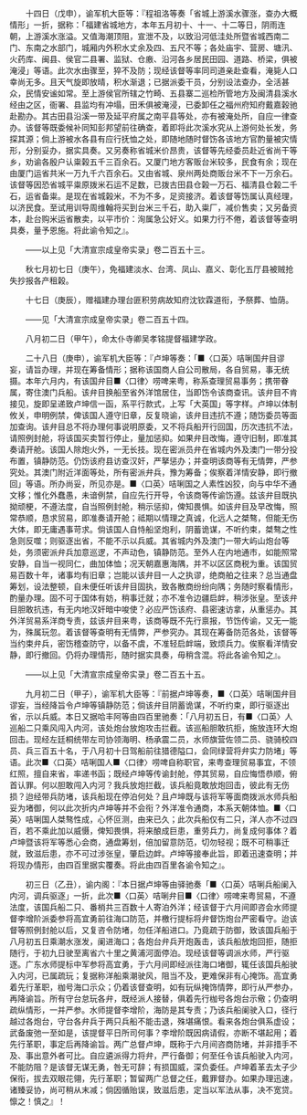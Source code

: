 <!-- { "loadSidebar": true } -->
　　十四日（戊申），谕军机大臣等：『程祖洛等奏「省城上游溪水骤涨，查办大概情形」一折，据称：「福建省城地方，本年五月初十、十一、十二等日，阴雨连朝，上游溪水涨溢。又值海潮顶阻，宣泄不及，以致沿河低洼处所暨省城西南二门、东南之水部门，城厢内外积水丈余及四、五尺不等；各处庙宇、营房、塘汛、火药库、闽县、侯官二县署、监狱、仓廒、沿河各乡居民田园、道路、桥梁，俱被淹浸」等语。此次水由骤至，猝不及防；现经该督等率同司道亲赴查看，淹毙人口幸尚无多。且天气旋即放晴，积水渐退；已据派委干员，分别设法查办，全活甚众，民情安谧如常。至上游侯官所辖之竹畸、五县寨二巡检所管地方及闽清县溪水经由之区，衙署、县监均有冲塌，田禾俱被淹浸，已委卸任之福州府知府戴嘉榖驰赴勘办。其古田县沿溪一带及延平府属之南平县等处，亦有被淹处所，自应一律查办。该督等既委候补同知彭邦望前往确查，着即将此次溪水究从上游何处长发，务探其源；倘上游被水各县有应行抚恤之处，即随地随时督饬各该地方官酌量被灾情形，分别妥办，据实具奏。又另奏称省城米价昂贵，该督等先经委员赴近省尚干等乡，劝谕各殷户认粜榖五千三百余石。又厦门地方客贩台米较多，民食有余；现在由厦门运省共米一万九千六百余石。又由省城、泉州两处商贩台米不下一万余石。该督等因恐省城平粜原拨米石运不足数，已拨古田县仓榖一万石、福清县仓榖二千石，运省备粜。是现在省城榖米，不为不多，足资接济。着该督等饬属认真经理，以济民食。至试用训导周维翰将买到台米三千石，助入粜厂，减价售卖；又另备资本，赴台购米运省散卖，以平市价：洵属急公好义。如果力行不倦，着该督等查明具奏，量予恩施。将此谕令知之』。

　　——以上见「大清宣宗成皇帝实录」卷二百五十三。

　　秋七月初七日（庚午），免福建淡水、台湾、凤山、嘉义、彰化五厅县被贼抢失抄报各产租榖。

　　十七日（庚辰），赠福建办理台匪积劳病故知府沈钦霖道衔，予祭葬、恤荫。

　　——见「大清宣宗成皇帝实录」卷二百五十四。

　　八月初二日（甲午），命太仆寺卿吴孝铭提督福建学政。

　　二十八日（庚申），谕军机大臣等：『卢坤等奏：「■〈口英〉咭唎国弁目谬妄，请旨办理，并现在筹备情形；据称该国商人自公司散局，各自贸易，事无统摄。本年六月内，有该国弁目■〈口律〉唠啤来粤，称系查理贸易事务；携带眷属，寄住澳门兵船。该弁目换船至省外洋馆居住，当即饬令该商查讯。该弁目不肯接见，旋即呈递致卢坤信一函，系平行款式，上写「大英国」等字样。卢坤以体制攸关，申明例禁，俾该国人遵守旧章，反复晓谕，该弁目违抗不遵；随饬委员等面加查询。该弁目总不将办理何事说明原委，又不将兵船开行回国，历次违抗不法，请照例封舱，将该国买卖暂行停止，量加惩抑。如果弁目改悔，遵守旧制，即准其奏请开舱。该国人除炮火外，一无长技。现在密派员弁在省城内外及澳门一带分投布置，镇静防范。仍饬该府县访查汉奸，严拏惩办；并查明该商等有无情弊，严参究处。其澳门附近洋面等处，所有密派弁兵，豫为筹备；俟察着洋情安静，即行撤回」等语。所办尚妥，所见亦是。■〈口英〉咭唎国之人素性凶狡，向与中华不通文移；惟化外蠢愚，未谙例禁，自应先行开导，令该商等传谕饬遵。兹该弁目既执拗顽梗，不遵法度，自当照例封舱，稍示惩抑，俾知畏惧。如该弁目及早改悔，照常恭顺，恳求贸易，即准奏请开舱；祗期以情理之真诚，化远人之桀骜，但能无伤大体，即无庸遇事苛求。倘该国人自恃船坚炮利，阴蓄诡谋，不听约束，桀骜之性急则反噬；则驱逐出省，不能不示以兵威。其省城内外及澳门一带大屿山炮台等处，务须密派弁兵加意巡逻，不声动色，镇静防范。至外人在内地通市，如能照常安静，自当一视同仁，曲加体恤；况天朝嘉惠海隅，并不以区区商税为重。该国贸易百数十年，诸事均有旧章；岂能以该弁目一人之执谬，绝商舶之往来？总当通盘筹划，设法整顿，自未便任听该弁目固执，致各散商纷纷向隅；务随时察看情形，酌量办理。固不可于国体有妨，稍事迁就；亦不准令边疆启衅，稍涉张皇。至该弁目胆敢抗违，有无内地汉奸暗中唆使？必应严饬该府、县密速访拿，从重惩办。其外洋贸易系洋商专责，兹该弁目来粤，该商等既不先行禀报，节饬传谕，又无一能为，殊属玩忽。着该督等查明有无情弊，严参究办。其现在筹备防范各处，该督等当约束弁兵，密饬稽查防守，以备不虞，不准轻启衅端，致烦兵力。俟察看洋情安静，即行撤回。仍将办理情形，随时据实具奏，毋稍含混。将此各谕令知之』。

　　——以上见「大清宣宗成皇帝实录」卷二百五十五。

　　九月初二日（甲子），谕军机大臣等：『前据卢坤等奏，■〈口英〉咭唎国弁目谬妄，当经降旨令卢坤等镇静防范；倘该弁目阴蓄诡谋，不听约束，即行驱逐出省，示以兵威。本日又据哈丰阿等由四百里驰奏：「八月初五日，有■〈口英〉人巡船二只乘风闯入内河，该处炮台放炮攻击拦截。该巡船胆敢抗拒，施放连环大炮回击。现经左廷桐统带左司协领海明、杨承震二员，水师旗营佐领二员、骁骑校四员、兵三百五十名，于八月初十日驾船前往猎德隘口，会同绿营将弁实力防堵」等语。此次■〈口英〉咭唎国人■〈口律〉唠啤自称职官，来粤查理贸易事宜，不领红照，擅自来省，率递书函；既经卢坤等传谕封舱，停其贸易，自应悔悟恭顺，俯首认罪。何以胆敢闯入内河？我兵放炮拦截，该兵船竟敢放炮回击，彼此有无伤损？迨经带兵防堵，该兵船现在停泊何处？且卢坤既与该将军等面商拨派水师兵船妥为堵御，何以此次折内卢坤等并不会衔？外洋准令通商，本系天朝体恤。■〈口英〉咭唎国人桀骜性成，心怀叵测，由来已久；此次兵船仅有二只，洋人亦不过四百，若不乘此加以威慑，俾知畏惧，将来酿成巨患，重劳兵力，尚复成何事体？着卢坤暨该将军等悉心会商，通盘筹划，倍加留意防范，切勿轻视；既不可稍事迁就，致滋后患，亦不可过涉张皇，肇启边衅。卢坤等接奉此旨，即着迅速查明；并将现办情形，由四百里据实覆奏。将此由四百里各谕令知之』。

　　初三日（乙丑），谕内阁：『本日据卢坤等由驿驰奏「■〈口英〉咭唎兵船阑入内河，调兵驱逐」一折，此次■〈口英〉咭唎弁目■〈口律〉唠啤来粤贸易，不遵法度，该国兵船二只、番梢共三百数十人寄泊外洋；经该督于六月间即咨会水师提督李增阶派委参将高宜勇前往海口防范，并檄行提标将弁督饬炮台严密看守。迨该督等照例封舱以后，又复咨令防堵，勿任洋船进口。乃竟疏于防御，致该国兵船于八月初五日乘潮水涨发，阑进海口；各炮台弁兵开炮轰击，该兵船放炮回拒，随拒随行，于初九日驶至离省六十里之黄浦河面停泊。现经该督等调派水师，严行驱逐。广东水师提标中军参将高宜勇，于六月间即经派往海口堵御，辄任该国兵船驶入内河，已属疏玩；复据称洋船乘潮驶风，阻当不及，更难保非有心掩饰。高宜勇着先行革职，枷号海口示众；仍着该督查明，如有玩纵掩饰情弊，即行从严参办，再降谕旨。所有守台怠玩各弁，既经派人接替，俱着先行枷号各炮台示儆；仍查明疏纵情形，一并严参。水师提督李增阶，海防是其专责；乃该兵船阑驶入口，径行越过各炮台，守台各弁兵于两只兵船不能击退，殊堪痛恨。看来各炮台俱系虚设；武备废弛一至如是，该提督平日所司何事？李增阶既因病请假，亦断不堪起用；着先行革职，事定后再降谕旨。两广总督卢坤，既称于六月间咨商防堵，并非措手不及、事出意外者可比。自应遴派得力将弁，严行备御；何至任令该兵船驶入内河，不能防阻？是该督无谋无勇，咎无可辞；有损国威，深负委任。卢坤着革去太子少保衔，拔去双眼花翎，先行革职；暂留两广总督之任，戴罪督办。如果办理迅速，诸臻妥协，尚可稍从末减；倘因循贻误，致滋后患，定当以军法从事，决不宽贷。懔之！慎之』！

